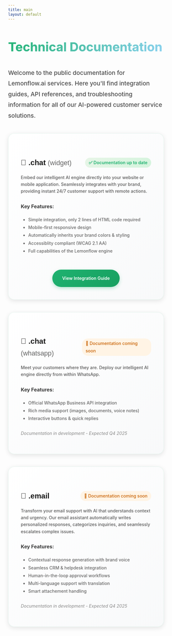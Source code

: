 ```yaml
---
title: main
layout: default
---
```


<style>
  @import url('https://fonts.googleapis.com/css2?family=Raleway:wght@400;450;500;600;700&display=swap');
  
  h1 {
    font-family: 'Raleway', -apple-system, BlinkMacSystemFont, 'Segoe UI', Roboto, sans-serif !important;
    font-weight: 700 !important;
    font-size: 3rem !important;
    margin-bottom: 1.5rem !important;
    background: linear-gradient(135deg, #1FB270 0%, #8fd3f4 100%);
    -webkit-background-clip: text;
    -webkit-text-fill-color: transparent;
    background-clip: text;
    font-variant-ligatures: normal !important;
    -webkit-font-variant-ligatures: normal !important;
  }
  
  .site-title {
    font-family: 'Raleway', sans-serif !important;
  }
  
  .site-title .lemon {
    font-weight: 600 !important;
  }
  
  .site-title .docs {
    font-weight: 450 !important;
  }
  
  .docs, body {
    font-family: 'Raleway', -apple-system, BlinkMacSystemFont, 'Segoe UI', Roboto, sans-serif !important;
    font-weight: 450 !important;
    line-height: 1.7 !important;
    font-variant-ligatures: normal !important;
    -webkit-font-variant-ligatures: normal !important;
    font-feature-settings: "liga" 1 !important;
  }
  
  .service-card {
    margin: 2.5rem 0;
    padding: 2.5rem;
    background: linear-gradient(135deg, #ffffff 0%, #f8f9fa 100%);
    border-radius: 20px;
    box-shadow: 0 4px 15px rgba(0, 0, 0, 0.1);
    border: 1px solid rgba(31, 178, 112, 0.1);
    transition: all 0.3s cubic-bezier(0.4, 0, 0.2, 1);
    position: relative;
    overflow: hidden;
  }
  
  .service-card::before {
    content: '';
    position: absolute;
    top: 0;
    left: 0;
    right: 0;
    height: 4px;
    background: linear-gradient(90deg, #1FB270 0%, #8fd3f4 100%);
    transform: scaleX(0);
    transition: transform 0.3s;
  }
  
  .service-card:hover {
    box-shadow: 0 8px 25px rgba(31, 178, 112, 0.15);
    border-color: rgba(31, 178, 112, 0.3);
  }
  
  .service-card:hover::before {
    transform: scaleX(1);
  }
  
  .status-badge {
    display: inline-block;
    padding: 0.25rem 0.75rem;
    border-radius: 20px;
    font-size: 0.875rem;
    font-weight: 500;
    margin-left: 0.5rem;
  }
  
  .status-available {
    background: linear-gradient(135deg, #e7f5e7 0%, #d4f4dd 100%);
    color: #1FB270;
    font-weight: 600;
  }
  
  .status-coming {
    background: #fff4e5;
    color: #c96100;
  }
  
  .feature-list {
    margin: 1rem 0;
    padding-left: 1.5rem;
  }
  
  .cta-button {
    display: inline-block;
    padding: 1rem 2rem;
    background: linear-gradient(135deg, #1FB270 0%, #17a060 100%);
    color: #ffffff !important;
    text-decoration: none;
    border-radius: 40px;
    font-weight: 600;
    transition: all 0.3s cubic-bezier(0.4, 0, 0.2, 1);
    margin-top: 1.5rem;
    box-shadow: 0 4px 12px rgba(31, 178, 112, 0.3);
  }
  
  .cta-button:hover {
    background: linear-gradient(135deg, #17a060 0%, #1FB270 100%);
    box-shadow: 0 6px 20px rgba(31, 178, 112, 0.4);
    font-weight: 700;
    text-decoration: underline;
    color: #ffffff !important;
  }
  
  .button-wrapper {
    text-align: center;
    margin-top: 1.5rem;
  }
  
  footer {
    background: linear-gradient(135deg, #f8f9fa 0%, #ffffff 100%);
    color: #333;
    padding: 4rem 2rem 2rem 2rem;
    margin-top: 6rem;
    text-align: center;
    position: relative;
    border-top: 1px solid #e0e0e0;
  }
  
  footer::before {
    content: '';
    position: absolute;
    top: -1px;
    left: 10%;
    right: 10%;
    height: 3px;
    background: linear-gradient(90deg, #1FB270 0%, #8fd3f4 100%);
    border-radius: 2px;
  }
  
  .footer-link {
    color: #0066cc !important;
    text-decoration: none !important;
    transition: all 0.3s;
    border-bottom: 1px solid transparent;
  }
  
  .footer-link:hover {
    color: #1FB270 !important;
    border-bottom-color: #1FB270;
  }
  
  .service-name {
    font-family: 'Raleway', sans-serif;
  }
  
  .service-name .name {
    font-weight: 600;
    color: #1a1a1a;
  }
  
  .service-name .type {
    font-weight: 400;
    color: #666;
    font-size: 0.9em;
  }
</style>

<div class="docs">

<h1 style="margin: 3rem 0 1.5rem 0;">
  <span style="display: block; font-size: 2.5rem; font-weight: 700; background: linear-gradient(135deg, #1FB270 0%, #8fd3f4 100%); -webkit-background-clip: text; -webkit-text-fill-color: transparent; background-clip: text;">Technical Documentation</span>
</h1>

<p style="font-size: 1.2rem; color: #4a4a4a; margin: 2rem 0; line-height: 1.8;">
Welcome to the public documentation for Lemonflow.ai services. Here you'll find integration guides, API references, and troubleshooting information for all of our AI-powered customer service solutions.
</p>

<div class="service-card">
  <h3 style="font-size: 1.5rem; margin-bottom: 1rem; color: #1a1a1a; display: flex; justify-content: space-between; align-items: center;">
    <span class="service-name">
      💬 <span class="name">.chat</span> <span class="type">(widget)</span>
    </span>
    <span class="status-badge status-available">✅ Documentation up to date</span>
  </h3>
  
  <p style="color: #5a5a5a; margin-bottom: 1.5rem; line-height: 1.6;">
    Embed our intelligent AI engine directly into your website or mobile application. Seamlessly integrates with your brand, providing instant 24/7 customer support with remote actions. 
  </p>
  
  <h4 style="font-size: 1rem; margin-bottom: 0.75rem; color: #3a3a3a;">Key Features:</h4>
  <ul class="feature-list" style="color: #666; line-height: 1.8;">
    <li>Simple integration, only 2 lines of HTML code required</li>
    <li>Mobile-first responsive design</li>
    <li>Automatically inherits your brand colors & styling</li>
    <li>Accessiblity compliant (WCAG 2.1 AA)</li>
    <li>Full capabilities of the Lemonflow engine</li>
  </ul>
  
  <div class="button-wrapper">
    <a href="widget/integration" class="cta-button">View Integration Guide</a>
  </div>
</div>

<div class="service-card">
  <h3 style="font-size: 1.5rem; margin-bottom: 1rem; color: #1a1a1a; display: flex; justify-content: space-between; align-items: center;">
    <span class="service-name">
      📱 <span class="name">.chat</span> <span class="type">(whatsapp)</span>
    </span>
    <span class="status-badge status-coming">🔄 Documentation coming soon</span>
  </h3>
  
  <p style="color: #5a5a5a; margin-bottom: 1.5rem; line-height: 1.6;">
    Meet your customers where they are. Deploy our intelligent AI engine directly from within WhatsApp.
  </p>
  
  <h4 style="font-size: 1rem; margin-bottom: 0.75rem; color: #3a3a3a;">Key Features:</h4>
  <ul class="feature-list" style="color: #666; line-height: 1.8;">
    <li>Official WhatsApp Business API integration</li>
    <li>Rich media support (images, documents, voice notes)</li>
    <li>Interactive buttons & quick replies</li>
  </ul>
  
  <p style="color: #888; font-style: italic; margin-top: 1.5rem;">
    Documentation in development - Expected Q4 2025
  </p>
</div>

<div class="service-card">
  <h3 style="font-size: 1.5rem; margin-bottom: 1rem; color: #1a1a1a; display: flex; justify-content: space-between; align-items: center;">
    <span class="service-name">
      📧 <span class="name">.email</span>
    </span>
    <span class="status-badge status-coming">🔄 Documentation coming soon</span>
  </h3>
  
  <p style="color: #5a5a5a; margin-bottom: 1.5rem; line-height: 1.6;">
    Transform your email support with AI that understands context and urgency. Our email assistant automatically writes personalized responses, categorizes inquiries, and seamlessly escalates complex issues.
  </p>
  
  <h4 style="font-size: 1rem; margin-bottom: 0.75rem; color: #3a3a3a;">Key Features:</h4>
  <ul class="feature-list" style="color: #666; line-height: 1.8;">
    <li>Contextual response generation with brand voice</li>
    <li>Seamless CRM & helpdesk integration</li>
    <li>Human-in-the-loop approval workflows</li>
    <li>Multi-language support with translation</li>
    <li>Smart attachement handling</li>
  </ul>
  
  <p style="color: #888; font-style: italic; margin-top: 1.5rem;">
    Documentation in development - Expected Q4 2025
  </p>
</div>

</div>
